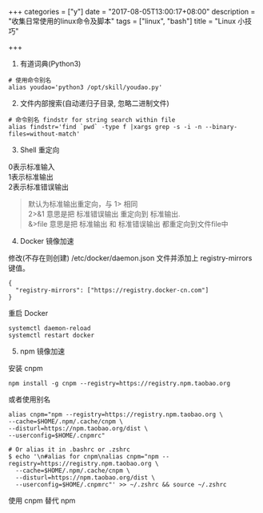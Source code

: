 +++
categories = ["y"]
date = "2017-08-05T13:00:17+08:00"
description = "收集日常使用的linux命令及脚本"
tags = ["linux", "bash"]
title = "Linux 小技巧"

+++

1. 有道词典(Python3)

```
# 使用命令别名
alias youdao='python3 /opt/skill/youdao.py'
```

2. 文件内部搜索(自动递归子目录, 忽略二进制文件)

```
# 命令别名 findstr for string search within file
alias findstr='find `pwd` -type f |xargs grep -s -i -n --binary-files=without-match'
```

3. Shell 重定向

>
0表示标准输入  
1表示标准输出  
2表示标准错误输出  
> 默认为标准输出重定向，与 1> 相同  
2>&1 意思是把 标准错误输出 重定向到 标准输出.  
&>file 意思是把 标准输出 和 标准错误输出 都重定向到文件file中  


4. Docker 镜像加速

修改(不存在则创建) /etc/docker/daemon.json 文件并添加上 registry-mirrors 键值。

```
{
  "registry-mirrors": ["https://registry.docker-cn.com"]
}
```

重启 Docker

```
systemctl daemon-reload
systemctl restart docker
```

5. npm 镜像加速

安装 cnpm 

```
npm install -g cnpm --registry=https://registry.npm.taobao.org
```

或者使用别名

```
alias cnpm="npm --registry=https://registry.npm.taobao.org \
--cache=$HOME/.npm/.cache/cnpm \
--disturl=https://npm.taobao.org/dist \
--userconfig=$HOME/.cnpmrc"

# Or alias it in .bashrc or .zshrc
$ echo '\n#alias for cnpm\nalias cnpm="npm --registry=https://registry.npm.taobao.org \
  --cache=$HOME/.npm/.cache/cnpm \
  --disturl=https://npm.taobao.org/dist \
  --userconfig=$HOME/.cnpmrc"' >> ~/.zshrc && source ~/.zshrc
```

使用 cnpm 替代 npm



